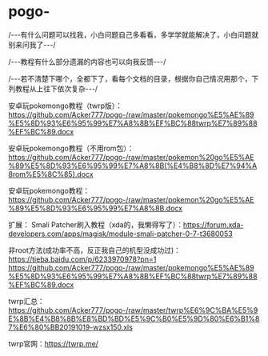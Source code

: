 # pogo-

/---有什么问题可以找我，小白问题自己多看看，多学学就能解决了，小白问题就别来问我了---/

/---教程有什么部分遗漏的内容也可以向我反馈---/

/---若不清楚下哪个，全都下了，看每个文档的目录，根据你自己情况用那个，下列教程从上往下依次复杂---/

安卓玩pokemongo教程（twrp版）：https://github.com/Acker777/pogo-/raw/master/pokemongo%E5%AE%89%E5%8D%93%E6%95%99%E7%A8%8B%EF%BC%88twrp%E7%89%88%EF%BC%89.docx   

安卓玩pokemongo教程（不用rom包）：https://github.com/Acker777/pogo-/raw/master/pokemon%20go%E5%AE%89%E5%8D%93%E6%95%99%E7%A8%8B(%E4%B8%8D%E7%94%A8rom%E5%8C%85).docx

安卓玩pokemongo教程：https://github.com/Acker777/pogo-/raw/master/pokemon%20go%E5%AE%89%E5%8D%93%E6%95%99%E7%A8%8B.docx

扩展：
Smali Patcher刷入教程（xda的，我懒得写了）：https://forum.xda-developers.com/apps/magisk/module-smali-patcher-0-7-t3680053

非root方法(成功率不高，反正我自己的机型没成功过)：https://tieba.baidu.com/p/6233970978?pn=1
https://github.com/Acker777/pogo-/raw/master/pokemongo%E5%AE%89%E5%8D%93%E6%95%99%E7%A8%8B%EF%BC%88twrp%E7%89%88%EF%BC%89.docx

twrp汇总：https://github.com/Acker777/pogo-/raw/master/twrp%E6%9C%BA%E5%9E%8B%E4%B8%8B%E8%BD%BD%E5%9C%B0%E5%9D%80%E6%B1%87%E6%80%BB20191019-wzsx150.xls

twrp官网：https://twrp.me/
